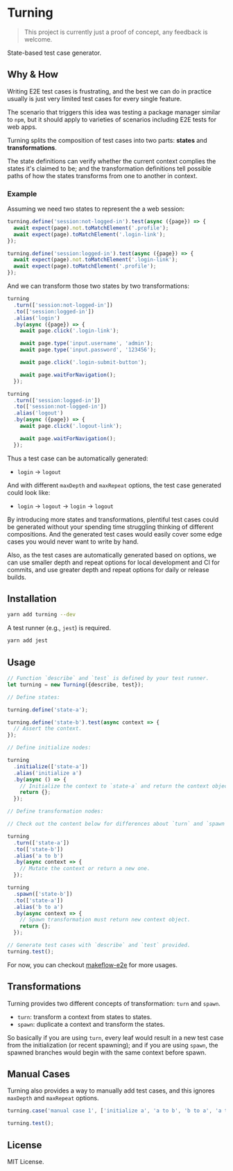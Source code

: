 # Turning

> This project is currently just a proof of concept, any feedback is welcome.

State-based test case generator.

## Why & How

Writing E2E test cases is frustrating, and the best we can do in practice usually is just very limited test cases for every single feature.

The scenario that triggers this idea was testing a package manager similar to `npm`, but it should apply to varieties of scenarios including E2E tests for web apps.

Turning splits the composition of test cases into two parts: **states** and **transformations**.

The state definitions can verify whether the current context complies the states it's claimed to be; and the transformation definitions tell possible paths of how the states transforms from one to another in context.

### Example

Assuming we need two states to represent the a web session:

```ts
turning.define('session:not-logged-in').test(async ({page}) => {
  await expect(page).not.toMatchElement('.profile');
  await expect(page).toMatchElement('.login-link');
});

turning.define('session:logged-in').test(async ({page}) => {
  await expect(page).not.toMatchElement('.login-link');
  await expect(page).toMatchElement('.profile');
});
```

And we can transform those two states by two transformations:

```ts
turning
  .turn(['session:not-logged-in'])
  .to(['session:logged-in'])
  .alias('login')
  .by(async ({page}) => {
    await page.click('.login-link');

    await page.type('input.username', 'admin');
    await page.type('input.password', '123456');

    await page.click('.login-submit-button');

    await page.waitForNavigation();
  });

turning
  .turn(['session:logged-in'])
  .to(['session:not-logged-in'])
  .alias('logout')
  .by(async ({page}) => {
    await page.click('.logout-link');

    await page.waitForNavigation();
  });
```

Thus a test case can be automatically generated:

- `login` -> `logout`

And with different `maxDepth` and `maxRepeat` options, the test case generated could look like:

- `login` -> `logout` -> `login` -> `logout`

By introducing more states and transformations, plentiful test cases could be generated without your spending time struggling thinking of different compositions. And the generated test cases would easily cover some edge cases you would never want to write by hand.

Also, as the test cases are automatically generated based on options, we can use smaller depth and repeat options for local development and CI for commits, and use greater depth and repeat options for daily or release builds.

## Installation

```sh
yarn add turning --dev
```

A test runner (e.g., `jest`) is required.

```sh
yarn add jest
```

## Usage

```ts
// Function `describe` and `test` is defined by your test runner.
let turning = new Turning({describe, test});

// Define states:

turning.define('state-a');

turning.define('state-b').test(async context => {
  // Assert the context.
});

// Define initialize nodes:

turning
  .initialize(['state-a'])
  .alias('initialize a')
  .by(async () => {
    // Initialize the context to `state-a` and return the context object.
    return {};
  });

// Define transformation nodes:

// Check out the content below for differences about `turn` and `spawn`.

turning
  .turn(['state-a'])
  .to(['state-b'])
  .alias('a to b')
  .by(async context => {
    // Mutate the context or return a new one.
  });

turning
  .spawn(['state-b'])
  .to(['state-a'])
  .alias('b to a')
  .by(async context => {
    // Spawn transformation must return new context object.
    return {};
  });

// Generate test cases with `describe` and `test` provided.
turning.test();
```

For now, you can checkout [makeflow-e2e](https://github.com/makeflow/makeflow-e2e) for more usages.

## Transformations

Turning provides two different concepts of transformation: `turn` and `spawn`.

- `turn`: transform a context from states to states.
- `spawn`: duplicate a context and transform the states.

So basically if you are using `turn`, every leaf would result in a new test case from the initialization (or recent spawning); and if you are using `spawn`, the spawned branches would begin with the same context before spawn.

## Manual Cases

Turning also provides a way to manually add test cases, and this ignores `maxDepth` and `maxRepeat` options.

```ts
turning.case('manual case 1', ['initialize a', 'a to b', 'b to a', 'a to b']);

turning.test();
```

## License

MIT License.
